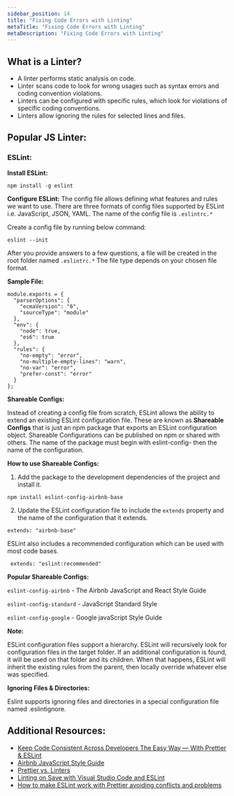 ```yaml
---
sidebar_position: 14
title: "Fixing Code Errors with Linting"
metaTitle: "Fixing Code Errors with Linting"
metaDescription: "Fixing Code Errors with Linting"
---
```


## What is a Linter?
* A linter performs static analysis on code.
* Linter scans code to look for wrong usages such as syntax errors and coding convention violations. 
* Linters can be configured with specific rules, which look for violations of specific coding conventions.
* Linters allow ignoring the rules for selected lines and files.

## Popular JS Linter:

### ESLint:
**Install ESLint:** 
```
npm install -g eslint
```

**Configure ESLint:**
The config file allows defining what features and rules we want to use. There are three formats of config files supported by ESLint i.e. JavaScript, JSON, YAML. The name of the config file is `.eslintrc.*`

Create a config file by running below command:

```
eslint --init
```
After you provide answers to a few questions, a file will be created in the root folder named `.eslintrc.*` The file type depends on your chosen file format.

**Sample File:**
```
module.exports = {
  "parserOptions": {
    "ecmaVersion": "6",
    "sourceType": "module"
  },
  "env": {
    "node": true,
    "es6": true
  },
  "rules": {
    "no-empty": "error",
    "no-multiple-empty-lines": "warn",
    "no-var": "error",
    "prefer-const": "error"
  }
};

```

**Shareable Configs:**

Instead of creating a config file from scratch, ESLint allows the ability to extend an existing ESLint configuration file. These are known as **Shareable Configs** that is just an npm package that exports an ESLint configuration object. Shareable Configurations can be published on npm or shared with others. The name of the package must begin with eslint-config- then the name of the configuration. 

**How to use Shareable Configs:** 
1. Add the package to the development dependencies of the project and install it.  
```
npm install eslint-config-airbnb-base
```
2. Update the ESLint configuration file to include the `extends` property and the name of the configuration that it extends.
```
extends: "airbnb-base" 
```

ESLint also includes a recommended configuration which can be used with most code bases.
```
 extends: "eslint:recommended"
```

**Popular Shareable Configs:**

`eslint-config-airbnb` - The Airbnb JavaScript and React Style Guide

`eslint-config-standard` - JavaScript Standard Style 

`eslint-config-google` - Google javaScript Style Guide

**Note:**

ESLint configuration files support a hierarchy. ESLint will recursively look for configuration files in the target folder. If an additional configuration is found, it will be used on that folder and its children. When that happens, ESLint will inherit the existing rules from the parent, then locally override whatever else was specified. 

**Ignoring Files & Directories:**

Eslint supports ignoring files and directories in a special configuration file named .eslintignore.

## Additional Resources:
* [Keep Code Consistent Across Developers The Easy Way — With Prettier & ESLint](https://itnext.io/keep-code-consistent-across-developers-the-easy-way-with-prettier-eslint-60bb7e91b76c)
* [Airbnb JavaScript Style Guide](https://github.com/airbnb/javascript)
* [Prettier vs. Linters](https://prettier.io/docs/en/comparison.html)
* [Linting on Save with Visual Studio Code and ESLint](https://www.digitalocean.com/community/tutorials/workflow-auto-eslinting)
* [How to make ESLint work with Prettier avoiding conflicts and problems](https://dev.to/s2engineers/how-to-make-eslint-work-with-prettier-avoiding-conflicts-and-problems-57pi)